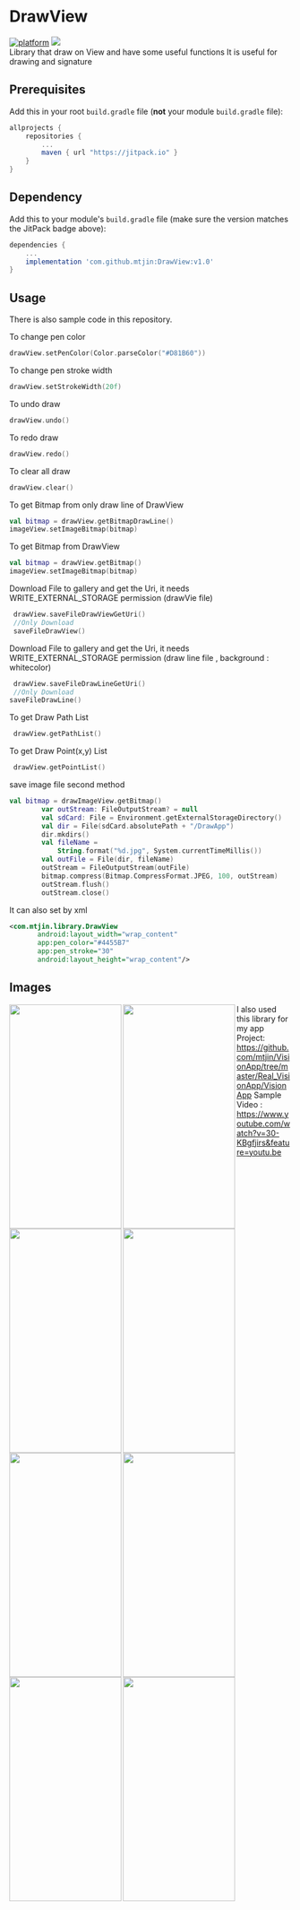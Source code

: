 # DrawView
[![platform](https://img.shields.io/badge/platform-Android-yellow.svg)](https://www.android.com)
[![](https://jitpack.io/v/mtjin/DrawView.svg)](https://jitpack.io/#mtjin/DrawView)
<br>
Library that draw on View and have some useful functions
It is useful for drawing and signature

## Prerequisites
Add this in your root `build.gradle` file (**not** your module `build.gradle` file):

```gradle
allprojects {
	repositories {
		...
		maven { url "https://jitpack.io" }
	}
}
```

## Dependency

Add this to your module's `build.gradle` file (make sure the version matches the JitPack badge above):

```gradle
dependencies {
	...
	implementation 'com.github.mtjin:DrawView:v1.0'
}
```

## Usage

There is also sample code in this repository.

To change pen color
```kotlin
drawView.setPenColor(Color.parseColor("#D81B60"))
```

To change pen stroke width
```kotlin
drawView.setStrokeWidth(20f)
```

To undo draw 
```kotlin
drawView.undo()
```

To redo draw 
```kotlin
drawView.redo()
```

To clear all draw
```kotlin
drawView.clear()
```

To get Bitmap from only draw line of DrawView
```kotlin
val bitmap = drawView.getBitmapDrawLine()
imageView.setImageBitmap(bitmap)
```

To get Bitmap from DrawView
```kotlin
val bitmap = drawView.getBitmap()
imageView.setImageBitmap(bitmap)
```

Download File to gallery and get the Uri, it needs WRITE_EXTERNAL_STORAGE permission (drawVie file)
```kotlin
 drawView.saveFileDrawViewGetUri()
 //Only Download
 saveFileDrawView() 
```

Download File to gallery and get the Uri, it needs WRITE_EXTERNAL_STORAGE permission (draw line file , background : whitecolor)
```kotlin
 drawView.saveFileDrawLineGetUri()
 //Only Download
saveFileDrawLine()
```

To get Draw Path List
```kotlin
 drawView.getPathList()
```

To get Draw Point(x,y) List
```kotlin
 drawView.getPointList()
```

save image file second method

```kotlin
val bitmap = drawImageView.getBitmap()
        var outStream: FileOutputStream? = null
        val sdCard: File = Environment.getExternalStorageDirectory()
        val dir = File(sdCard.absolutePath + "/DrawApp")
        dir.mkdirs()
        val fileName =
            String.format("%d.jpg", System.currentTimeMillis())
        val outFile = File(dir, fileName)
        outStream = FileOutputStream(outFile)
        bitmap.compress(Bitmap.CompressFormat.JPEG, 100, outStream)
        outStream.flush()
        outStream.close()
```

It can also set by xml
```xml
<com.mtjin.library.DrawView
       android:layout_width="wrap_content"
       app:pen_color="#4455B7"
       app:pen_stroke="30"
       android:layout_height="wrap_content"/>
```

## Images
<img src="https://user-images.githubusercontent.com/37071007/78999801-56c7f300-7b86-11ea-99e6-1a361edd2290.png" align="left" height="400" width="200" >
<img src="https://user-images.githubusercontent.com/37071007/78999818-61828800-7b86-11ea-8884-e91584522f35.png" align="left" height="400" width="200" >
<img src="https://user-images.githubusercontent.com/37071007/78999833-66473c00-7b86-11ea-843f-16b2ee59d063.png" align="left" height="400" width="200" >
<img src="https://user-images.githubusercontent.com/37071007/78999839-6a735980-7b86-11ea-9563-835ace663d6e.png" align="left" height="400" width="200" >
<img src="https://user-images.githubusercontent.com/37071007/78999843-6cd5b380-7b86-11ea-9848-13482607d284.png" align="left" height="400" width="200" >
<img src="https://user-images.githubusercontent.com/37071007/78999850-6fd0a400-7b86-11ea-95c8-8f7c8bd842df.png" align="left" height="400" width="200" >
<img src="https://user-images.githubusercontent.com/37071007/104920298-ec789480-59da-11eb-9deb-400ca335ae8f.png" align="left" height="400" width="200" >
<img src="https://user-images.githubusercontent.com/37071007/104920320-f4383900-59da-11eb-9789-f9403abe35df.png" align="left" height="400" width="200" >


I also used this library for my app
Project: https://github.com/mtjin/VisionApp/tree/master/Real_VisionApp/VisionApp
Sample Video : https://www.youtube.com/watch?v=30-KBgfjirs&feature=youtu.be
